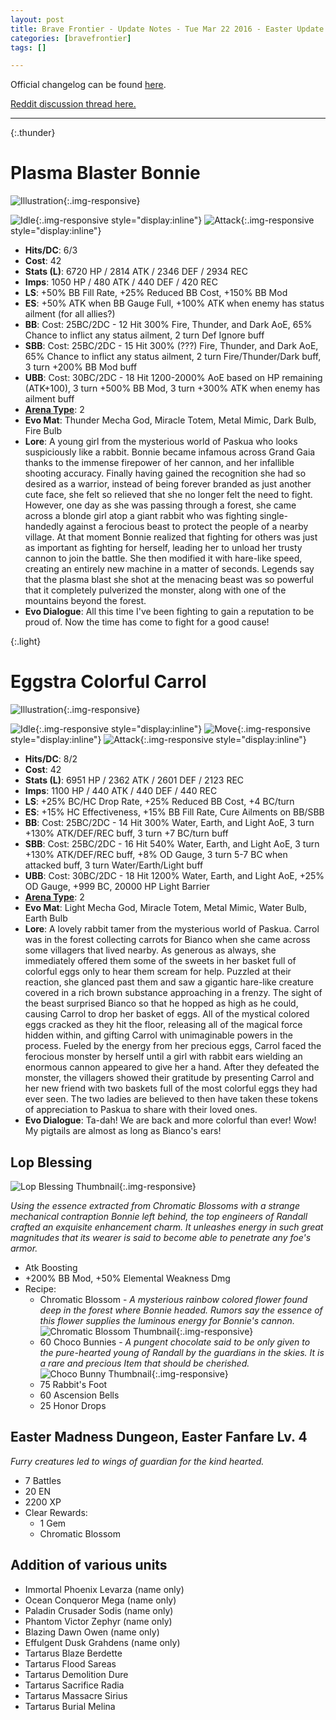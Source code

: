```yaml
---
layout: post
title: Brave Frontier - Update Notes - Tue Mar 22 2016 - Easter Update
categories: [bravefrontier]
tags: []

---
```


Official changelog can be found [here](http://forums.gumi.sg/forum/news-boards/server-status/281738-server-maintenance-march-22-22-00-pst).

[Reddit discussion thread here.](https://www.reddit.com/r/bravefrontier/comments/4blwdk/7_bonnie_and_carrol_info/)

---

{:.thunder}
# Plasma Blaster Bonnie

![Illustration](/assets/bf210316/unit_ills_full_840117.png){:.img-responsive}

![Idle](/assets/bf210316/bonnie_7_idle.gif){:.img-responsive style="display:inline"}
![Attack](/assets/bf210316/bonnie_7_atk.gif){:.img-responsive style="display:inline"}

* **Hits/DC**: 6/3
* **Cost**: 42
* **Stats (L)**: 6720 HP / 2814 ATK / 2346 DEF / 2934 REC 
* **Imps**: 1050 HP / 480 ATK / 440 DEF / 420 REC
* **LS**: +50% BB Fill Rate, +25% Reduced BB Cost, +150% BB Mod
* **ES**: +50% ATK when BB Gauge Full, +100% ATK when enemy has status ailment (for all allies?)
* **BB**: Cost: 25BC/2DC - 12 Hit 300% Fire, Thunder, and Dark AoE, 65% Chance to inflict any status ailment, 2 turn Def Ignore buff
* **SBB**: Cost: 25BC/2DC - 15 Hit 300% (???) Fire, Thunder, and Dark AoE, 65% Chance to inflict any status ailment, 2 turn Fire/Thunder/Dark buff, 3 turn +200% BB Mod buff
* **UBB**: Cost: 30BC/2DC - 18 Hit 1200-2000% AoE based on HP remaining (ATK+100), 3 turn +500% BB Mod, 3 turn +300% ATK when enemy has ailment buff
* **[Arena Type](https://www.reddit.com/r/bravefrontier/comments/340vh5/arena_ai_for_global_units_v2/)**: 2
* **Evo Mat**: Thunder Mecha God, Miracle Totem, Metal Mimic, Dark Bulb, Fire Bulb
* **Lore**: A young girl from the mysterious world of Paskua who looks suspiciously like a rabbit. Bonnie became infamous across Grand Gaia thanks to the immense firepower of her cannon, and her infallible shooting accuracy. Finally having gained the recognition she had so desired as a warrior, instead of being forever branded as just another cute face, she felt so relieved that she no longer felt the need to fight. However, one day as she was passing through a forest, she came across a blonde girl atop a giant rabbit who was fighting single-handedly against a ferocious beast to protect the people of a nearby village. At that moment Bonnie realized that fighting for others was just as important as fighting for herself, leading her to unload her trusty cannon to join the battle. She then modified it with hare-like speed, creating an entirely new machine in a matter of seconds. Legends say that the plasma blast she shot at the menacing beast was so powerful that it completely pulverized the monster, along with one of the mountains beyond the forest.
* **Evo Dialogue**: All this time I've been fighting to gain a reputation to be proud of. Now the time has come to fight for a good cause!

{:.light}
# Eggstra Colorful Carrol

![Illustration](/assets/bf210316/unit_ills_full_850157.png){:.img-responsive}

![Idle](/assets/bf210316/carrol_7_idle.gif){:.img-responsive style="display:inline"}
![Move](/assets/bf210316/carrol_7_move.gif){:.img-responsive style="display:inline"}
![Attack](/assets/bf210316/carrol_7_atk.gif){:.img-responsive style="display:inline"}

* **Hits/DC**: 8/2
* **Cost**: 42
* **Stats (L)**: 6951 HP / 2362 ATK / 2601 DEF / 2123 REC 
* **Imps**: 1100 HP / 440 ATK / 440 DEF / 440 REC
* **LS**: +25% BC/HC Drop Rate, +25% Reduced BB Cost, +4 BC/turn
* **ES**: +15% HC Effectiveness, +15% BB Fill Rate, Cure Ailments on BB/SBB
* **BB**: Cost: 25BC/2DC - 14 Hit 300% Water, Earth, and Light AoE, 3 turn +130% ATK/DEF/REC buff, 3 turn +7 BC/turn buff
* **SBB**: Cost: 25BC/2DC - 16 Hit 540% Water, Earth, and Light AoE, 3 turn +130% ATK/DEF/REC buff, +8% OD Gauge, 3 turn 5-7 BC when attacked buff, 3 turn Water/Earth/Light buff
* **UBB**: Cost: 30BC/2DC - 18 Hit 1200% Water, Earth, and Light AoE, +25% OD Gauge, +999 BC, 20000 HP Light Barrier
* **[Arena Type](https://www.reddit.com/r/bravefrontier/comments/340vh5/arena_ai_for_global_units_v2/)**: 2
* **Evo Mat**: Light Mecha God, Miracle Totem, Metal Mimic, Water Bulb, Earth Bulb
* **Lore**: A lovely rabbit tamer from the mysterious world of Paskua. Carrol was in the forest collecting carrots for Bianco when she came across some villagers that lived nearby. As generous as always, she immediately offered them some of the sweets in her basket full of colorful eggs only to hear them scream for help. Puzzled at their reaction, she glanced past them and saw a gigantic hare-like creature covered in a rich brown substance approaching in a frenzy. The sight of the beast surprised Bianco so that he hopped as high as he could, causing Carrol to drop her basket of eggs. All of the mystical colored eggs cracked as they hit the floor, releasing all of the magical force hidden within, and gifting Carrol with unimaginable powers in the process. Fueled by the energy from her precious eggs, Carrol faced the ferocious monster by herself until a girl with rabbit ears wielding an enormous cannon appeared to give her a hand. After they defeated the monster, the villagers showed their gratitude by presenting Carrol and her new friend with two baskets full of the most colorful eggs they had ever seen. The two ladies are believed to then have taken these tokens of appreciation to Paskua to share with their loved ones.
* **Evo Dialogue**: Ta-dah! We are back and more colorful than ever! Wow! My pigtails are almost as long as Bianco's ears!


## Lop Blessing

![Lop Blessing Thumbnail](/assets/bf210316/sphere_thum_818937.png){:.img-responsive}

*Using the essence extracted from Chromatic Blossoms with a strange mechanical contraption Bonnie left behind, the top engineers of Randall crafted an exquisite enhancement charm. It unleashes energy in such great magnitudes that its wearer is said to become able to penetrate any foe's armor.*

* Atk Boosting
* +200% BB Mod, +50% Elemental Weakness Dmg
* Recipe:
  * Chromatic Blossom - *A mysterious rainbow colored flower found deep in the forest where Bonnie headed. Rumors say the essence of this flower supplies the luminous energy for Bonnie's cannon.* ![Chromatic Blossom Thumbnail](/assets/bf210316/item_thum_880218.png){:.img-responsive}
  * 60 Choco Bunnies - *A pungent chocolate said to be only given to the pure-hearted young of Randall by the guardians in the skies. It is a rare and precious Item that should be cherished.* ![Choco Bunny Thumbnail](/assets/bf210316/item_thum_880217.png){:.img-responsive}
  * 75 Rabbit's Foot
  * 60 Ascension Bells
  * 25 Honor Drops


## Easter Madness Dungeon, Easter Fanfare Lv. 4

*Furry creatures led to wings of guardian for the kind hearted.*

* 7 Battles
* 20 EN
* 2200 XP
* Clear Rewards:
  * 1 Gem
  * Chromatic Blossom

## Addition of various units

* Immortal Phoenix Levarza (name only)
* Ocean Conqueror Mega (name only)
* Paladin Crusader Sodis (name only)
* Phantom Victor Zephyr (name only)
* Blazing Dawn Owen (name only)
* Effulgent Dusk Grahdens (name only)
* Tartarus Blaze Berdette
* Tartarus Flood Sareas
* Tartarus Demolition Dure
* Tartarus Sacrifice Radia
* Tartarus Massacre Sirius
* Tartarus Burial Melina